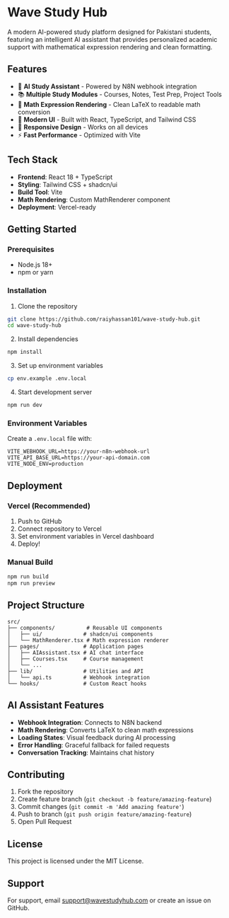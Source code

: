 # Wave Study Hub

A modern AI-powered study platform designed for Pakistani students, featuring an intelligent AI assistant that provides personalized academic support with mathematical expression rendering and clean formatting.

## Features

- 🤖 **AI Study Assistant** - Powered by N8N webhook integration
- 📚 **Multiple Study Modules** - Courses, Notes, Test Prep, Project Tools
- 🧮 **Math Expression Rendering** - Clean LaTeX to readable math conversion
- 🎨 **Modern UI** - Built with React, TypeScript, and Tailwind CSS
- 📱 **Responsive Design** - Works on all devices
- ⚡ **Fast Performance** - Optimized with Vite

## Tech Stack

- **Frontend**: React 18 + TypeScript
- **Styling**: Tailwind CSS + shadcn/ui
- **Build Tool**: Vite
- **Math Rendering**: Custom MathRenderer component
- **Deployment**: Vercel-ready

## Getting Started

### Prerequisites

- Node.js 18+ 
- npm or yarn

### Installation

1. Clone the repository
```bash
git clone https://github.com/raiyhassan101/wave-study-hub.git
cd wave-study-hub
```

2. Install dependencies
```bash
npm install
```

3. Set up environment variables
```bash
cp env.example .env.local
```

4. Start development server
```bash
npm run dev
```

### Environment Variables

Create a `.env.local` file with:

```env
VITE_WEBHOOK_URL=https://your-n8n-webhook-url
VITE_API_BASE_URL=https://your-api-domain.com
VITE_NODE_ENV=production
```

## Deployment

### Vercel (Recommended)

1. Push to GitHub
2. Connect repository to Vercel
3. Set environment variables in Vercel dashboard
4. Deploy!

### Manual Build

```bash
npm run build
npm run preview
```

## Project Structure

```
src/
├── components/          # Reusable UI components
│   ├── ui/             # shadcn/ui components
│   └── MathRenderer.tsx # Math expression renderer
├── pages/              # Application pages
│   ├── AIAssistant.tsx # AI chat interface
│   ├── Courses.tsx     # Course management
│   └── ...
├── lib/                # Utilities and API
│   └── api.ts          # Webhook integration
└── hooks/              # Custom React hooks
```

## AI Assistant Features

- **Webhook Integration**: Connects to N8N backend
- **Math Rendering**: Converts LaTeX to clean math expressions
- **Loading States**: Visual feedback during AI processing
- **Error Handling**: Graceful fallback for failed requests
- **Conversation Tracking**: Maintains chat history

## Contributing

1. Fork the repository
2. Create feature branch (`git checkout -b feature/amazing-feature`)
3. Commit changes (`git commit -m 'Add amazing feature'`)
4. Push to branch (`git push origin feature/amazing-feature`)
5. Open Pull Request

## License

This project is licensed under the MIT License.

## Support

For support, email support@wavestudyhub.com or create an issue on GitHub.